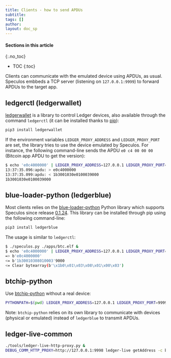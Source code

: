 ```yaml
---
title: Clients - how to send APDUs
subtitle:
tags: []
author:
layout: doc_sp
---
```


#### Sections in this article
{:.no_toc}
* TOC
{:toc}


Clients can communicate with the emulated device using APDUs, as usual. Speculos embbeds a TCP server (listening on `127.0.0.1:9999`) to forward APDUs to the target app.

## ledgerctl (ledgerwallet)

[ledgerwallet](https://github.com/LedgerHQ/ledgerctl) is a library to control Ledger devices, also available through the command `ledgerctl` (it can be installed thanks to [pip](https://pypi.org/project/ledgerwallet/)):

```sh
pip3 install ledgerwallet
```

If the environment variables `LEDGER_PROXY_ADDRESS` and `LEDGER_PROXY_PORT` are set, the library tries to use the device emulated by Speculos. For instance, the following command-line sends the APDU `e0 c4 00 00 00` (Bitcoin app APDU to get the version):

```sh
$ echo 'e0c4000000' | LEDGER_PROXY_ADDRESS=127.0.0.1 LEDGER_PROXY_PORT=9999 ledgerctl send -
13:37:35.096:apdu: > e0c4000000
13:37:35.099:apdu: < 1b3001030e0100039000
1b3001030e0100039000
```

## blue-loader-python (ledgerblue)

Most clients relies on the [blue-loader-python](https://github.com/LedgerHQ/blue-loader-python/) Python library which supports Speculos since release [0.1.24](https://pypi.org/project/ledgerblue/0.1.24/). This library can be installed through pip using the following command-line:

```sh
pip3 install ledgerblue
```

The usage is similar to `ledgerctl`:

```sh
$ ./speculos.py ./apps/btc.elf &
$ echo 'e0c4000000' | LEDGER_PROXY_ADDRESS=127.0.0.1 LEDGER_PROXY_PORT=9999 python3 -m ledgerblue.runScript --apdu
=> b'e0c4000000'
<= b'1b30010308010003'9000
<= Clear bytearray(b'\x1b0\x01\x03\x08\x01\x00\x03')
```

## btchip-python

Use [btchip-python](https://github.com/LedgerHQ/btchip-python) without a real device:

```sh
PYTHONPATH=$(pwd) LEDGER_PROXY_ADDRESS=127.0.0.1 LEDGER_PROXY_PORT=9999 python tests/testMultisigArmory.py
```

Note: `btchip-python` relies on its own library to communicate with devices (physical or emulated) instead of `ledgerblue` to transmit APDUs.

## ledger-live-common

```sh
./tools/ledger-live-http-proxy.py &
DEBUG_COMM_HTTP_PROXY=http://127.0.0.1:9998 ledger-live getAddress -c btc --path "m/49'/0'/0'/0/0" --derivationMode segwit
```
